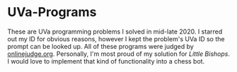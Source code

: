 # UVa-Programs
These are UVa programming problems I solved in mid-late 2020.
I starred out my ID for obvious reasons, however I kept the problem's UVa ID so the prompt can be looked up.
All of these programs were judged by [onlinejudge.org](https://onlinejudge.org/).
Personally, I'm most proud of my solution for _Little Bishops_.
I would love to implement that kind of functionality into a chess bot.